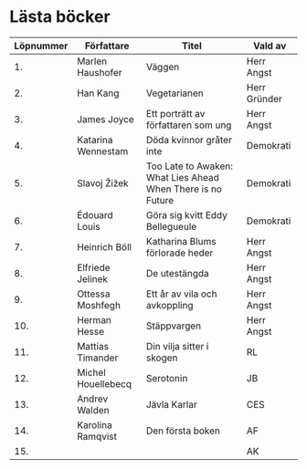 # Lästa böcker

| Löpnummer | Författare | Titel | Vald av |
| --------- | ---------- | ----- | ------- |
| 1. | Marlen Haushofer | Väggen | Herr Angst |
| 2. | Han Kang | Vegetarianen | Herr Gründer | Herr Angst |
| 3. | James Joyce | Ett porträtt av författaren som ung | Herr Angst |
| 4. | Katarina Wennestam | Döda kvinnor gråter inte | Demokrati |
| 5. | Slavoj Žižek | Too Late to Awaken: What Lies Ahead When There is no Future | Demokrati |
| 6. | Édouard Louis | Göra sig kvitt Eddy Bellegueule | Demokrati |
| 7. | Heinrich Böll | Katharina Blums förlorade heder | Herr Angst |
| 8. | Elfriede Jelinek | De utestängda | Herr Angst |
| 9. | Ottessa Moshfegh | Ett år av vila och avkoppling | Herr Angst |
| 10. | Herman Hesse | Stäppvargen | Herr Angst |
| 11. | Mattias Timander | Din vilja sitter i skogen | RL |
| 12. | Michel Houellebecq | Serotonin | JB |
| 13. | Andrev Walden | Jävla Karlar | CES |
| 14. | Karolina Ramqvist | Den första boken | AF |
| 15. | | | AK |
